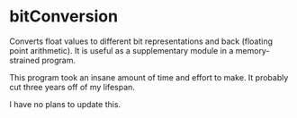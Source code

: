 # bitConversion
Converts float values to different bit representations and back (floating point arithmetic). It is useful as a supplementary module in a memory-strained program.

This program took an insane amount of time and effort to make. It probably cut three years off of my lifespan.

I have no plans to update this.
